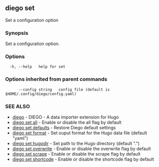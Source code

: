 ## diego set

Set a configuration option

### Synopsis

Set a configuration option.

### Options

```
  -h, --help   help for set
```

### Options inherited from parent commands

```
      --config string   config file (default is $HOME/.config/diego/config.yaml)
```

### SEE ALSO

* [diego](diego.md)	 - DIEGO - A data importer extension for Hugo
* [diego set all](diego_set_all.md)	 - Enable or disable the all flag by default
* [diego set defaults](diego_set_defaults.md)	 - Restore Diego default settings
* [diego set format](diego_set_format.md)	 - Set ouput format for the Hugo data file (default "yaml")
* [diego set hugodir](diego_set_hugodir.md)	 - Set path to the Hugo directory (default ".")
* [diego set overwrite](diego_set_overwrite.md)	 - Enable or disable the overwrite flag by default
* [diego set scrape](diego_set_scrape.md)	 - Enable or disable the scrape flag by default
* [diego set shortcode](diego_set_shortcode.md)	 - Enable or disable the shortcode flag by default

